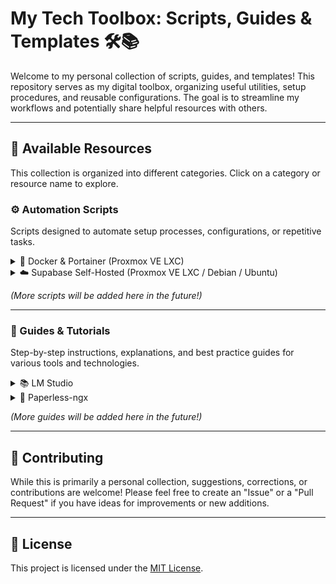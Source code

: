 # My Tech Toolbox: Scripts, Guides & Templates 🛠️📚

Welcome to my personal collection of scripts, guides, and templates! This repository serves as my digital toolbox, organizing useful utilities, setup procedures, and reusable configurations. The goal is to streamline my workflows and potentially share helpful resources with others.

---

## 🧰 Available Resources

This collection is organized into different categories. Click on a category or resource name to explore.

### ⚙️ Automation Scripts

Scripts designed to automate setup processes, configurations, or repetitive tasks.

<details>
<summary>🐳 Docker & Portainer (Proxmox VE LXC)</summary>

* **Automated Docker & Portainer Installation for Proxmox LXC**

   📄[**README**](./scripts/pve/lxc-docker-portainer-install/README.md)
   💾[**SCRIPT**](./scripts/pve/lxc-docker-portainer-install/install.sh)
  * This Bash script automates the complete installation of Docker and offers an **interactive choice to also install Portainer CE** within a Debian-based Proxmox VE LXC container. It handles system updates/upgrades, dependency installation, and Docker repository setup. **If Portainer installation is chosen,** it also manages its volume creation and attempts to display the Portainer access URL with the server's IP. The script offers an interactive verbose mode.
  * **Functionality:** LXC Setup, Docker Install, **Portainer Install (User Choice)**
  * **Tags:** `Proxmox VE`, `LXC`, `Docker`, `Portainer`, `Bash`, `Automation`, `Server Setup`, `Containerization`, `Debian`, `Ubuntu`

</details>

<details>
<summary>☁️ Supabase Self-Hosted (Proxmox VE LXC / Debian / Ubuntu)</summary>

* **Automated Supabase Self-Hosted Installation**

   📄[**README**](./scripts/pve/lxc-supabase-install/README.md)
   💾[**SCRIPT**](./scripts/pve/lxc-supabase-install/install.sh)
  * This Bash script automates the setup of a self-hosted Supabase instance on a Debian-based system (including Proxmox VE LXC containers). It guides the user through choosing an installation method (General or Advanced), configures the environment, pulls Docker images, and starts the Supabase services. The script emphasizes post-installation security steps. Docker and Docker Compose V2 must be pre-installed.
  * **Functionality:** Supabase Setup, Docker Compose, Environment Configuration
  * **Tags:** `Proxmox VE`, `LXC`, `Supabase`, `Self-Hosting`, `Docker`, `Docker Compose`, `Bash`, `Automation`, `Server Setup`, `Debian`, `Ubuntu`, `PaaS`

</details>

*(More scripts will be added here in the future!)*

---

### 📙 Guides & Tutorials

Step-by-step instructions, explanations, and best practice guides for various tools and technologies.

<details>
<summary>📚 LM Studio</summary>

* [**Model Integration with Symlinks**](./guides/LM-Studio/LM-Studio-LLM-symlinks/README.md) ⛔ **Needs revision.**
  * This guide explains how to efficiently manage models in LM Studio using symbolic links. This method helps save disk space and improves organization, especially if you use models across multiple AI applications.
  * **Resource Type:** Guide
  * **Tags:** `Windows`, `PowerShell`, `Symlinks`, `LLM`, `LM Studio`, `Model Management`, `AI`
  
</details>

<details>
<summary>🍃 Paperless-ngx</summary>

* [**Document Type Guide & Suggestions**](./guides/Paperless-ngx/Paperless-ngx_document_types/README.md)
  * This guide provides recommended document types for organizing your digital documents in Paperless-ngx, aiming for a balance between specificity and generality. It offers suggestions for types, tags, and correspondents to help you find your files easily.
  * **Resource Type:** Guide
  * **Tags:** `Paperless-ngx`, `Document Management`, `Organization`, `Document Types`, `Tags`

</details>

*(More guides will be added here in the future!)*

---

<!--
### 📄 Templates (Example section if you add some)

Reusable configuration files, project starters, or document templates.

<details>
<summary>#### 📝 Example Template</summary>

*   [**My Awesome Config Template**](./templates/example_template/config.example.json)
    *   A brief description of what this template is for.
    *   **Resource Type:** Configuration Template
    *   **Tags:** `JSON`, `Configuration`, `Example`
</details>
-->

## 🤝 Contributing

While this is primarily a personal collection, suggestions, corrections, or contributions are welcome! Please feel free to create an "Issue" or a "Pull Request" if you have ideas for improvements or new additions.

---

## 📜 License

This project is licensed under the [MIT License](./LICENSE).